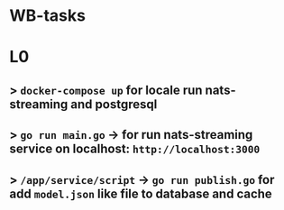 # WB-tasks

# L0

## > `docker-compose up` for locale run nats-streaming and postgresql
## > `go run main.go` -> for run nats-streaming service on localhost: `http://localhost:3000`
## > `/app/service/script` -> `go run publish.go` for add `model.json` like file to database and cache
